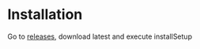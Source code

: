# Installation
Go to <a href="https://github.com/MRYBKA2/ozi/releases">releases</a>, download latest and execute installSetup
